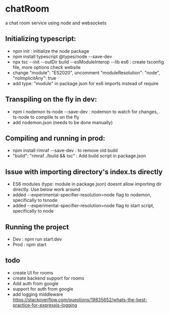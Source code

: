 # chatRoom
a chat room service using node and websockets

## Initializing typescript: 
- npm init : initialize the node package
- npm install typescript  @types/node  --save-dev 
- npx tsc --init --outDir build --esModuleInterop --lib es6 : create tsconfig file, more options check website
- change "module": "ES2020", uncomment "moduleResolution": "node", "noImplicitAny": true
- add type: "module" in package json for es6 imports instead of require

## Transpiling on the fly in dev: 
- npm i nodemon ts-node --save-dev : nodemon to watch for changes, ts-node to complile ts on the fly
- add nodemon.json (needs to be done manually) 

## Compiling and running in prod: 
- npm install rimraf --save-dev : to remove old build 
- "build": "rimraf ./build && tsc" : Add build script in package.json

## Issue with importing directory's index.ts directly
- ES6 modules (type: module in package.json) doesnt allow importing dir directly. Use below work around
- added --experimental-specifier-resolution=node flag to nodemon, specifically to tsnode
- added --experimental-specifier-resolution=node flag to start script, specifically to node

## Running the project
- Dev : npm run start:dev
- Prod : npm start

## todo
- create UI for rooms
- create backend support for rooms
- Add auth from google
- support for auth from google
- add logging middleware https://stackoverflow.com/questions/19835652/whats-the-best-practice-for-expressjs-logging